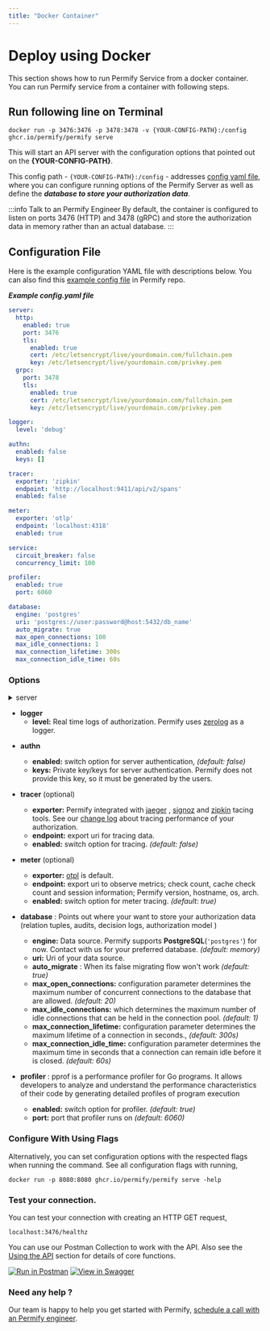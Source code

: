 ```yaml
---
title: "Docker Container"
---
```


# Deploy using Docker

This section shows how to run Permify Service from a docker container. You can run Permify service from a container with following steps.

## Run following line on Terminal

```shell
docker run -p 3476:3476 -p 3478:3478 -v {YOUR-CONFIG-PATH}:/config ghcr.io/permify/permify serve
```

This will start an API server with the configuration options that pointed out on the **{YOUR-CONFIG-PATH}**.

This config path - `{YOUR-CONFIG-PATH}:/config` - addresses [config yaml file](#configuration-file), where you can configure running options of the Permify Server as well as define the ***database to store your authorization data***. 

:::info Talk to an Permify Engineer
By default, the container is configured to listen on ports 3476 (HTTP) and 3478 (gRPC) and store the authorization data in memory rather than an actual database.
:::

## Configuration File

Here is the example configuration YAML file with descriptions below. You can also find this [example config file](https://github.com/Permify/permify/blob/master/example.config.yaml) in Permify repo.

***Example config.yaml file***

```yaml
server:
  http:
    enabled: true
    port: 3476
    tls:
      enabled: true
      cert: /etc/letsencrypt/live/yourdomain.com/fullchain.pem
      key: /etc/letsencrypt/live/yourdomain.com/privkey.pem
  grpc:
    port: 3478
    tls:
      enabled: true
      cert: /etc/letsencrypt/live/yourdomain.com/fullchain.pem
      key: /etc/letsencrypt/live/yourdomain.com/privkey.pem

logger:
  level: 'debug'

authn:
  enabled: false
  keys: []

tracer:
  exporter: 'zipkin'
  endpoint: 'http://localhost:9411/api/v2/spans'
  enabled: false

meter:
  exporter: 'otlp'
  endpoint: 'localhost:4318'
  enabled: true

service:
  circuit_breaker: false
  concurrency_limit: 100

profiler:
  enabled: true
  port: 6060

database:
  engine: 'postgres'
  uri: 'postgres://user:password@host:5432/db_name'
  auto_migrate: true
  max_open_connections: 100
  max_idle_connections: 1
  max_connection_lifetime: 300s
  max_connection_idle_time: 60s
```

### Options

<details><summary>server</summary>
<p>

#### Definition
Server options to run Permify. (`grpc` and `http` available for now.)

#### Structure
```
├── server
    ├── (`grpc` or `http`)
    │   ├── enabled
    │   ├── port
    │   └── tls
    │       ├── enabled
    │       ├── cert
    │       └── key
```

#### Glossary

| Required | Argument | Default | Description |
|----------|----------|---------|---------|
| [x]   | [ server_type ] | - | server option type can either be `grpc` or `http`.
| [ ]   | enabled (for server type) | true | switch option for server.  |
| [x]   | port | - | port that server run on.
| [x]   | tls | - | transport layer security options. |
| [ ]   | enabled (for tls) | false | switch option for tls  |
| [ ]   | cert | - | tls certificate path.  |
| [ ]   | key | - | tls key pat  |

</p>
</details>



* **logger**
  * **level:** Real time logs of authorization. Permify uses [zerolog] as a logger.

[zerolog]: https://github.com/rs/zerolog

* **authn**
  * **enabled:** switch option for server authentication, *(default: false)*
  * **keys:** Private key/keys for server authentication. Permify does not provide this key, so it must be generated by the users.

* **tracer** (optional)
  * **exporter:** Permify integrated with [jaeger] , [signoz] and [zipkin] tacing tools. See our [change log] about tracing performance of your authorization.
  * **endpoint:** export uri for tracing data.
  * **enabled:** switch option for tracing. *(default: false)*

* **meter** (optional)
  * **exporter:** [otpl](https://opentelemetry.io/docs/collector/) is default.
  * **endpoint:** export uri to observe metrics; check count, cache check count and session information; Permify version, hostname, os, arch. 
  * **enabled:** switch option for meter tracing. *(default: true)*

* **database** : Points out where your want to store your authorization data (relation tuples, audits, decision logs, authorization model )
  * **engine:** Data source. Permify supports **PostgreSQL**(`'postgres'`) for now. Contact with us for your preferred database. *(default: memory)*
  * **uri:** Uri of your data source.
  * **auto_migrate** : When its false migrating flow won't work *(default: true)*
  * **max_open_connections:** configuration parameter determines the maximum number of concurrent connections to the database that are allowed. *(default: 20)*
  * **max_idle_connections:** which determines the maximum number of idle connections that can be held in the connection pool.  *(default: 1)*
  * **max_connection_lifetime:** configuration parameter determines the maximum lifetime of a connection in seconds.,  *(default: 300s)*
  * **max_connection_idle_time:** configuration parameter determines the maximum time in seconds that a connection can remain idle before it is closed.  *(default: 60s)*

* **profiler** : pprof is a performance profiler for Go programs. It allows developers to analyze and understand the performance characteristics of their code by generating detailed profiles of program execution
  * **enabled:** switch option for profiler. *(default: true)*
  * **port:** port that profiler runs on *(default: 6060)*

[jaeger]: https://www.jaegertracing.io/
[zipkin]: https://zipkin.io/
[signoz]: https://signoz.io/
[change log]: https://www.permify.co/change-log/integration-with-tracing-tools-jaeger-signoz-and-zipkin

### Configure With Using Flags

Alternatively, you can set configuration options with the respected flags when running the command. See all configuration flags with running,

```shell
docker run -p 8080:8080 ghcr.io/permify/permify serve -help
```

### Test your connection.

You can test your connection with creating an HTTP GET request,

```shell
localhost:3476/healthz
```

You can use our Postman Collection to work with the API. Also see the [Using the API] section for details of core functions.

[Using the API]: ../api-overview.md

[![Run in Postman](https://run.pstmn.io/button.svg)](https://www.postman.com/permify-dev/workspace/permify/collection)
[![View in Swagger](http://jessemillar.github.io/view-in-swagger-button/button.svg)](https://permify.github.io/permify-swagger/)


### Need any help ?

Our team is happy to help you get started with Permify, [schedule a call with an Permify engineer](https://meetings-eu1.hubspot.com/ege-aytin/call-with-an-expert).
